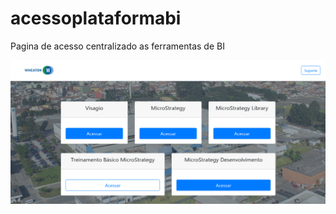 # acessoplataformabi
Pagina de acesso centralizado as ferramentas de BI

![alt Screenshot](screenshot.png "ScreenShot")
